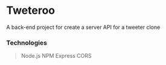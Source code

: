 # Tweteroo

A back-end project for create a server API for a tweeter clone

### Technologies
> Node.js
> NPM
> Express
> CORS